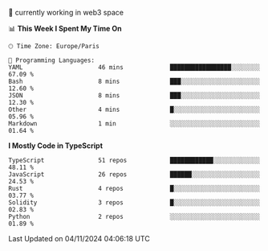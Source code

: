 🔭 currently working in web3 space

<!--START_SECTION:waka-->
📊 **This Week I Spent My Time On** 

```text
🕑︎ Time Zone: Europe/Paris

💬 Programming Languages: 
YAML                     46 mins             █████████████████░░░░░░░░   67.09 % 
Bash                     8 mins              ███░░░░░░░░░░░░░░░░░░░░░░   12.60 % 
JSON                     8 mins              ███░░░░░░░░░░░░░░░░░░░░░░   12.30 % 
Other                    4 mins              █░░░░░░░░░░░░░░░░░░░░░░░░   05.96 % 
Markdown                 1 min               ░░░░░░░░░░░░░░░░░░░░░░░░░   01.64 % 
```

**I Mostly Code in TypeScript** 

```text
TypeScript               51 repos            ████████████░░░░░░░░░░░░░   48.11 % 
JavaScript               26 repos            ██████░░░░░░░░░░░░░░░░░░░   24.53 % 
Rust                     4 repos             █░░░░░░░░░░░░░░░░░░░░░░░░   03.77 % 
Solidity                 3 repos             █░░░░░░░░░░░░░░░░░░░░░░░░   02.83 % 
Python                   2 repos             ░░░░░░░░░░░░░░░░░░░░░░░░░   01.89 % 
```




 Last Updated on 04/11/2024 04:06:18 UTC
<!--END_SECTION:waka-->
